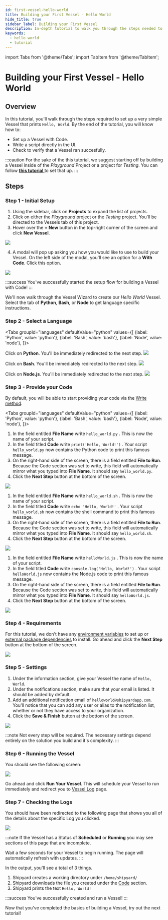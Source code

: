 ```yaml
---
id: first-vessel-hello-world
title: Building your First Vessel - Hello World
hide_title: true
sidebar_label: Building your First Vessel
description: In-depth tutorial to walk you through the steps needed to set up a Hello World Vessel.
keywords:
  - hello world
  - tutorial
---
```


import Tabs from '@theme/Tabs';
import TabItem from '@theme/TabItem';

# Building your First Vessel - Hello World

## Overview

In this tutorial, you'll walk through the steps required to set up a very simple Vessel that prints `Hello, World`. By the end of the tutorial, you will know how to:

- Set up a Vessel with Code.
- Write a script directly in the UI.
- Check to verify that a Vessel ran succesfully.

:::caution
For the sake of the this tutorial, we suggest starting off by building a Vessel inside of the *Playground* Project or a project for *Testing*. You can follow [**this tutorial** ](first-project.md)to set that up.
:::

## Steps

### Step 1 - Initial Setup

1. Using the sidebar, click on **Projects** to expand the list of projects.
2. Click on either the *Playground* project or the *Testing* project. You'll be directed to the Vessels tab of this project.
3.  Hover over the **+ New** button in the top-right corner of the screen and click **New Vessel**.

![](../.gitbook/assets/shipyard_2021_03_16_16_23_03.png)

4. A modal will pop up asking you how you would like to use to build your Vessel. On the left side of the modal, you'll see an option for a **With Code**. Click this option.

![](../.gitbook/assets/shipyard_2021_03_16_16_24_01.png)

:::success
You've successfully started the setup flow for building a Vessel with Code!
:::

We'll now walk through the Vessel Wizard to create our *Hello World* Vessel. Select the tab of **Python**, **Bash**, or **Node** to get language specific instructions.

### Step 2 - Select a Language

<Tabs
groupId="languages"
defaultValue="python"
values={[
{label: 'Python', value: 'python'},
{label: 'Bash', value: 'bash'},
{label: 'Node', value: 'node'},
]}>
<TabItem value="python">

Click on **Python**. You'll be immediately redirected to the next step.
![](../.gitbook/assets/shipyard_2021_03_16_16_26_45.png)
</TabItem>

<TabItem value="bash">

Click on **Bash**. You'll be immediately redirected to the next step.
![](../.gitbook/assets/shipyard_2021_03_16_16_27_07.png)
</TabItem>
<TabItem value='node'>

Click on **Node.js**. You'll be immediately redirected to the next step.
![](../.gitbook/assets/shipyard_2021_03_16_16_26_56.png)
</TabItem>
</Tabs>

### Step 3 - Provide your Code

By default, you will be able to start providing your code via the [Write method](../reference/code/write-code.md).

<Tabs
groupId="languages"
defaultValue="python"
values={[
{label: 'Python', value: 'python'},
{label: 'Bash', value: 'bash'},
{label: 'Node', value: 'node'},
]}>
<TabItem value="python">

1. In the field entitled **File Name** write `hello_world.py` . This is now the name of your script.
2. In the field titled **Code** write `print('Hello, World!')` . Your script `hello_world.py` now contains the Python code to print this famous message.
3. On the right-hand side of the screen, there is a field entitled **File to Run**. Because the Code section was set to write, this field will automatically mirror what you typed into **File Name**. It should say `hello_world.py`.
4. Click the **Next Step** button at the bottom of the screen.

![](../.gitbook/assets/shipyard_2021_03_16_16_30_54.png)

</TabItem>

<TabItem value="bash">

1. In the field entitled **File Name** write `hello_world.sh` . This is now the name of your script.
2. In the field titled **Code** write `echo 'Hello, World!'` . Your script `hello_world.sh` now contains the shell command to print this famous message.
3. On the right-hand side of the screen, there is a field entitled **File to Run**. Because the Code section was set to write, this field will automatically mirror what you typed into **File Name**. It should say `hello_world.sh`.
4. Click the **Next Step** button at the bottom of the screen.

![](../.gitbook/assets/shipyard_2021_03_16_16_31_57.png)

</TabItem>
<TabItem value='node'>

1. In the field entitled **File Name** write `helloWorld.js` . This is now the name of your script.
2. In the field titled **Code** write `console.log('Hello, World!')` . Your script `helloWorld.js` now contains the Node.js code to print this famous message.
3. On the right-hand side of the screen, there is a field entitled **File to Run**. Because the Code section was set to write, this field will automatically mirror what you typed into **File Name**. It should say `helloWorld.js`.
4. Click the **Next Step** button at the bottom of the screen.
  
![](../.gitbook/assets/shipyard_2021_03_16_16_32_40.png)
</TabItem>
</Tabs>

### Step 4 - Requirements

For this tutorial, we don't have any [environment variables](../reference/requirements/environment-variables.md) to set up or [external package dependencies](../reference/requirements/external-package-dependencies.md) to install. Go ahead and click the **Next Step** button at the bottom of the screen.

![](../.gitbook/assets/shipyard_2021_03_16_16_33_59.png)

### Step 5 - Settings

1. Under the information section, give your Vessel the name of `Hello, World`.
2. Under the notifications section, make sure that your email is listed. It should be added by default.
3. Add an additional notification email of `helloworld@shipyardapp.com`. You'll notice that you can add any user or alias to the notification list, whether or not they have access to your organization.
4. Click the **Save & Finish** button at the bottom of the screen.

![](../.gitbook/assets/shipyard_2021_03_16_16_35_45.png)

:::note
Not every step will be required. The necessary settings depend entirely on the solution you build and it's complexity.
:::

### Step 6 - Running the Vessel

You should see the following screen:

![](../.gitbook/assets/shipyard_2021_03_16_16_36_28.png)

Go ahead and click **Run Your Vessel**. This will schedule your Vessel to run immediately and redirect you to [Vessel Log](../reference/logs/vessel-logs.md) page.

### Step 7 - Checking the Logs

You should have been redirected to the following page that shows you all of the details about the specific Log you clicked.

![](../.gitbook/assets/shipyard_2021_03_16_16_37_38.png)

:::note
If the Vessel has a Status of **Scheduled** or **Running** you may see sections of this page that are incomplete.

Wait a few seconds for your Vessel to begin running. The page will automatically refresh with updates.
:::

In the output, you'll see a total of 3 things.

1. Shipyard creates a working directory under `/home/shipyard/`
2. Shipyard downloads the file you created under the [Code](../reference/code/code-overview.md) section.
3. Shipyard prints the text `Hello, World!`

:::success
You've successfully created and run a Vessel!
:::

Now that you've completed the basics of building a Vessel, try out the next tutorial!
